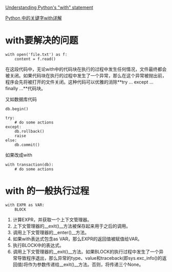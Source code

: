 [Understanding Python's "with" statement](http://effbot.org/zone/python-with-statement.htm)

[Python 中的关键字with详解](http://yuez.me/python-zhong-de-guan-jian-zi-with-xiang-jie/)

# with要解决的问题

```
with open('file.txt') as f:
    content = f.read()
```

在这段代码中，无论with中的代码块在执行的过程中发生任何情况，文件最终都会被关闭。如果代码块在执行的过程中发生了一个异常，那么在这个异常被抛出前，程序会先将被打开的文件关闭。这种代码可以优雅的消除**try ... except ... finally ...**代码块。


又如数据库代码

```
db.begin()

try:
    # do some actions
except:
    db.rollback()
    raise
else:
    db.commit()
```
如果改成with

```
with transaction(db):
    # do some actions
```



# with 的一般执行过程

```
with EXPR as VAR:
    BLOCK
```

1. 计算EXPR，并获取一个上下文管理器。
2. 上下文管理器的__exit()__方法被保存起来用于之后的调用。
3. 调用上下文管理器的__enter()__方法。
4. 如果with表达式包含as VAR，那么EXPR的返回值被赋值给VAR。
5. 执行BLOCK中的表达式。
6. 调用上下文管理器的__exit()__方法。如果BLOCK的执行过程中发生了一个异常导致程序退出，那么异常的type、value和traceback(即sys.exc_info()的返回值)将作为参数传递给__exit()__方法。否则，将传递三个None。
